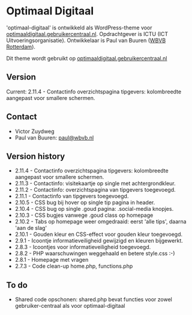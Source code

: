 # Optimaal Digitaal

'optimaal-digitaal' is ontwikkeld als WordPress-theme voor [optimaaldigitaal.gebruikercentraal.nl](http://optimaaldigitaal.gebruikercentraal.nl). Opdrachtgever is ICTU (ICT Uitvoeringsorganisatie). Ontwikkelaar is Paul van Buuren ([WBVB Rotterdam](https://wbvb.nl)). 

Dit theme wordt gebruikt op [optimaaldigitaal.gebruikercentraal.nl](https://optimaaldigitaal.gebruikercentraal.nl)

## Version
Current: 2.11.4 - Contactinfo overzichtspagina tipgevers: kolombreedte aangepast voor smallere schermen.

## Contact
* Victor Zuydweg
* Paul van Buuren: paul@wbvb.nl

## Version history
* 2.11.4 - Contactinfo overzichtspagina tipgevers: kolombreedte aangepast voor smallere schermen.
* 2.11.3 - Contactinfo: visitekaartje op single met achtergrondkleur.
* 2.11.2 - Contactinfo: overzichtspagina van tipgevers toegevoegd.
* 2.11.1 - Contactinfo van tipgevers toegevoegd.
* 2.10.5 - CSS bug bij hover op single tip pagina in header.
* 2.10.4 - CSS bug op single .goud pagina: .social-media knopjes.
* 2.10.3 - CSS bugjes vanwege .goud class op homepage
* 2.10.2 - Tabs op homepage weer omgedraaid: eerst 'alle tips', daarna 'aan de slag'
* 2.10.1 - Gouden kleur en CSS-effect voor gouden kleur toegevoegd.
* 2.9.1 - Icoontje informatieveiligheid gewijzigd en kleuren bijgewerkt.
* 2.8.3 - Icoontjes voor informatieveiligheid toegevoegd.
* 2.8.2 - PHP waarschuwingen weggehaald en betere style.css :-)
* 2.8.1 - Homepage met vragen
* 2.7.3 - Code clean-up home.php, functions.php 

## To do
* Shared code opschonen: shared.php bevat functies voor zowel gebruiker-centraal als voor optimaal-digitaal
